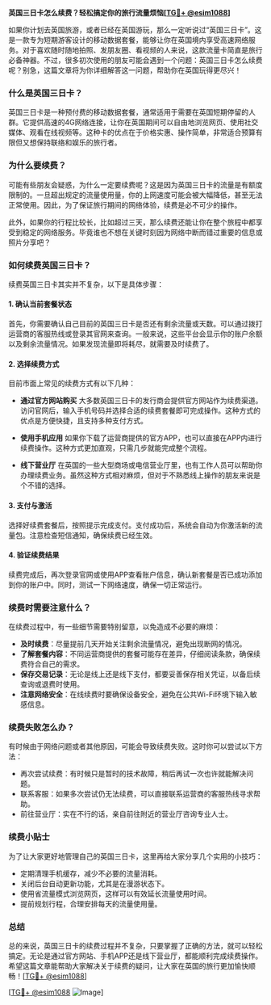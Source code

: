 **英国三日卡怎么续费？轻松搞定你的旅行流量烦恼[[TG💪+ @esim1088](https://t.me/s/esim1088)]**

如果你计划去英国旅游，或者已经在英国游玩，那么一定听说过“英国三日卡”。这是一款专为短期游客设计的移动数据套餐，能够让你在英国境内享受高速网络服务。对于喜欢随时随地拍照、发朋友圈、看视频的人来说，这款流量卡简直是旅行必备神器。不过，很多初次使用的朋友可能会遇到一个问题：英国三日卡怎么续费呢？别急，这篇文章将为你详细解答这一问题，帮助你在英国玩得更尽兴！

### **什么是英国三日卡？**

英国三日卡是一种预付费的移动数据套餐，通常适用于需要在英国短期停留的人群。它提供高速的4G网络连接，让你在英国期间可以自由地浏览网页、使用社交媒体、观看在线视频等。这种卡的优点在于价格实惠、操作简单，非常适合预算有限但又想保持联络和娱乐的旅行者。

### **为什么要续费？**

可能有些朋友会疑惑，为什么一定要续费呢？这是因为英国三日卡的流量是有额度限制的。一旦超出规定的流量使用量，你的上网速度可能会被大幅降低，甚至无法正常使用。因此，为了保证旅行期间的网络体验，续费是必不可少的操作。

此外，如果你的行程比较长，比如超过三天，那么续费还能让你在整个旅程中都享受到稳定的网络服务。毕竟谁也不想在关键时刻因为网络中断而错过重要的信息或照片分享吧？

### **如何续费英国三日卡？**

续费英国三日卡其实并不复杂，以下是具体步骤：

#### **1. 确认当前套餐状态**
首先，你需要确认自己目前的英国三日卡是否还有剩余流量或天数。可以通过拨打运营商的客服热线或登录其官网来查询。一般来说，这些平台会显示你的账户余额以及剩余流量情况。如果发现流量即将耗尽，就需要及时续费了。

#### **2. 选择续费方式**
目前市面上常见的续费方式有以下几种：
- **通过官方网站购买**
  大多数英国三日卡的发行商会提供官方网站作为续费渠道。访问官网后，输入手机号码并选择合适的续费套餐即可完成操作。这种方式的优点是方便快捷，且支持多种支付方式。
  
- **使用手机应用**
  如果你下载了运营商提供的官方APP，也可以直接在APP内进行续费操作。这种方式更加直观，只需几步就能完成整个流程。

- **线下营业厅**
  在英国的一些大型商场或电信营业厅里，也有工作人员可以帮助你办理续费业务。虽然这种方式相对麻烦，但对于不熟悉线上操作的朋友来说是个不错的选择。

#### **3. 支付与激活**
选择好续费套餐后，按照提示完成支付。支付成功后，系统会自动为你激活新的流量包。注意检查短信通知，确保续费已经生效。

#### **4. 验证续费结果**
续费完成后，再次登录官网或使用APP查看账户信息，确认新套餐是否已成功添加到你的账户中。同时，测试一下网络速度，确保一切正常运行。

### **续费时需要注意什么？**

在续费过程中，有一些细节需要特别留意，以免造成不必要的麻烦：
- **及时续费**：尽量提前几天开始关注剩余流量情况，避免出现断网的情况。
- **了解套餐内容**：不同运营商提供的套餐可能存在差异，仔细阅读条款，确保续费符合自己的需求。
- **保存交易记录**：无论是线上还是线下支付，都要妥善保存相关凭证，以备后续查询或退费时使用。
- **注意网络安全**：在线续费时要确保设备安全，避免在公共Wi-Fi环境下输入敏感信息。

### **续费失败怎么办？**

有时候由于网络问题或者其他原因，可能会导致续费失败。这时你可以尝试以下方法：
- 再次尝试续费：有时候只是暂时的技术故障，稍后再试一次也许就能解决问题。
- 联系客服：如果多次尝试仍无法续费，可以直接联系运营商的客服热线寻求帮助。
- 前往营业厅：实在不行的话，亲自前往附近的营业厅咨询专业人士。

### **续费小贴士**

为了让大家更好地管理自己的英国三日卡，这里再给大家分享几个实用的小技巧：
- 定期清理手机缓存，减少不必要的流量消耗。
- 关闭后台自动更新功能，尤其是在漫游状态下。
- 使用省流量模式浏览网页，这样可以有效延长流量使用时间。
- 提前规划行程，合理安排每天的流量使用量。

### **总结**

总的来说，英国三日卡的续费过程并不复杂，只要掌握了正确的方法，就可以轻松搞定。无论是通过官方网站、手机APP还是线下营业厅，都能顺利完成续费操作。希望这篇文章能帮助大家解决关于续费的疑问，让大家在英国的旅行更加愉快顺畅！[[TG💪+ @esim1088](https://t.me/s/esim1088)]

[[TG💪+ @esim1088](https://t.me/s/esim1088) ![Image](https://i.postimg.cc/4NQfJmqS/Snipaste-2025-05-13-00-14-12.png)]